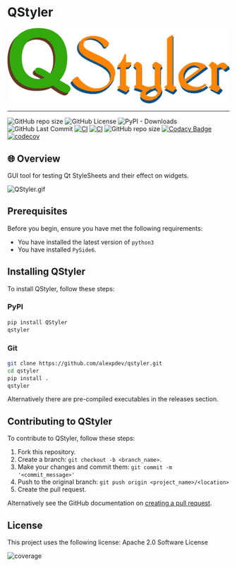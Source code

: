 # QStyler

![QStyler](https://raw.githubusercontent.com/alexpdev/QStyler/master/assets/QStylerLogo.png)

------------------------------

![GitHub repo size](https://img.shields.io/github/repo-size/alexpdev/qstyler?color=orange)
![GitHub License](https://img.shields.io/github/license/alexpdev/qstyler?color=red&logo=apache)
![PyPI - Downloads](https://img.shields.io/pypi/dm/qstyler?color=brown)
![GitHub Last Commit](https://badgen.net/github/last-commit/alexpdev/qstyler?color=blue&icon=github)
[![CI](https://github.com/alexpdev/QStyler/actions/workflows/windows.yml/badge.svg?branch=master&event=push)](https://github.com/alexpdev/QStyler/actions/workflows/windows.yml)
[![CI](https://github.com/alexpdev/QStyler/actions/workflows/mac.yml/badge.svg?branch=master&event=push)](https://github.com/alexpdev/QStyler/actions/workflows/mac.yml)
![GitHub repo size](https://img.shields.io/github/repo-size/alexpdev/qstyler)
[![Codacy Badge](https://app.codacy.com/project/badge/Grade/1e7fc4df9f66443daa887c740b05335d)](https://www.codacy.com/gh/alexpdev/QStyler/dashboard?utm_source=github.com&amp;utm_medium=referral&amp;utm_content=alexpdev/QStyler&amp;utm_campaign=Badge_Grade)
[![codecov](https://codecov.io/gh/alexpdev/QStyler/branch/master/graph/badge.svg?token=jpj9Rgriqi)](https://codecov.io/gh/alexpdev/QStyler)

## 🌐 Overview

GUI tool for testing Qt StyleSheets and their effect on widgets.

![QStyler.gif](./assets/QStyler.gif)

## Prerequisites

Before you begin, ensure you have met the following requirements:

- You have installed the latest version of `python3`
- You have installed `PySide6`.

## Installing QStyler

To install QStyler, follow these steps:

### **PyPI**

```bash
pip install QStyler
qstyler
```

### **Git**

```bash
git clone https://github.com/alexpdev/qstyler.git
cd qstyler
pip install .
qstyler
```

Alternatively there are pre-compiled executables in the releases section.

## Contributing to QStyler

To contribute to QStyler, follow these steps:

1. Fork this repository.
2. Create a branch: `git checkout -b <branch_name>`.
3. Make your changes and commit them: `git commit -m '<commit_message>'`
4. Push to the original branch: `git push origin <project_name>/<location>`
5. Create the pull request.

Alternatively see the GitHub documentation on [creating a pull request](https://help.github.com/en/github/collaborating-with-issues-and-pull-requests/creating-a-pull-request).

## License

This project uses the following license: Apache 2.0 Software License

![coverage](https://codecov.io/gh/alexpdev/QStyler/branch/main/graphs/sunburst.svg?token=jpj9Rgriqi)
